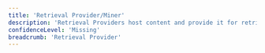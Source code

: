 ```yaml
---
title: 'Retrieval Provider/Miner'
description: 'Retrieval Providers host content and provide it for retrieval'
confidenceLevel: 'Missing'
breadcrumb: 'Retrieval Provider'
---
```


<Header />